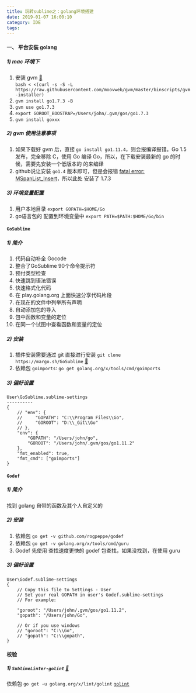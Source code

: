```yaml
---
title: 玩转sublime之：golang环境搭建
date: 2019-01-07 16:00:10
category: IDE
tags:
---
```


#### 一、 平台安装 golang
##### 1) mac 环境下
1. 安装 gvm [🔗️](https://github.com/moovweb/gvm)   
    `bash < <(curl -s -S -L https://raw.githubusercontent.com/moovweb/gvm/master/binscripts/gvm-installer)
`
2. `gvm install go1.7.3 -B`
3. `gvm use go1.7.3`
4. `export GOROOT_BOOSTRAP=/Users/john/.gvm/gos/go1.7.3`
5. `gvm install goxxx`

##### 2) gvm 使用注意事项
1. 如果下载好 gvm 后，直接 `go install go1.11.4`，则会报编译报错。Go 1.5 发布，完全移除 C，使用 Go 编译 Go，所以，在下载安装最新的 go 的时候，需要先安装一个低版本的 的来编译
2. github说让安装 `go1.4` 版本即可，但是会报错 [fatal error: MSpanList_Insert](https://www.itread01.com/p/694355.html)，所以此处 安装了 1.7.3

##### 3) 环境变量配置
1. 用户本地目录                `export GOPATH=$HOME/Go`
2. go语言包的 配置到环境变量中    `export PATH=$PATH:$HOME/Go/bin`


#### `GoSublime`
##### 1) 简介
1. 代码自动补全 Gocode
2. 整合了GoSublime 90个命令提示符
3. 预付类型检查
4. 快速跳到语法错误
5. 快速格式化代码
6. 在 play.golang.org 上面快速分享代码片段
7. 在现在的文件中列举所有声明
8. 自动添加包的导入
9. 包中函数和变量的定位
10. 在同一个试图中查看函数和变量的定位

##### 2) 安装
1. 插件安装需要通过 git 直接进行安装 `git clone https://margo.sh/GoSublime` [🔗️](https://margo.sh/b/migrate/)
2. 依赖包 `goimports`: `go get golang.org/x/tools/cmd/goimports`

##### 3) 偏好设置
```
User\GoSublime.sublime-settings
----------
{
    // "env": {
    //     "GOPATH": "C:\\Program Files\\Go",
    //     "GOROOT": "D:\\_Git\\Go"
    // },
    "env": {
        "GOPATH": "/Users/john/go",
        "GOROOT": "/Users/john/.gvm/gos/go1.11.2"
    },
    "fmt_enabled": true,
    "fmt_cmd": ["goimports"]
}
```


#### `Godef`
##### 1) 简介
找到 golang 自带的函数及其个人自定义的
##### 2) 安装
1. 依赖包 `go get -v github.com/rogpeppe/godef`
2. 依赖包 `go get -v golang.org/x/tools/cmd/guru`
3. Godef 先使用 查找速度更快的 godef 包查找，如果没找到，在使用 guru　
##### 3) 偏好设置
```
User\Godef.sublime-settings
{
    // Copy this file to Settings - User
    // Set your real GOPATH in user's Godef.sublime-settings
    // For example:

    "goroot": "/Users/john/.gvm/gos/go1.11.2",
    "gopath": "/Users/john/Go",

    // Or if you use windows
    // "goroot": "C:\\Go",
    // "gopath": "C:\\gopath",
}
```


#### 校验
##### 1) `SublimeLinter-golint` [🔗️](https://packagecontrol.io/packages/SublimeLinter-golint)
依赖包 `go get -u golang.org/x/lint/golint` [`golint`](https://github.com/golang/lint)
